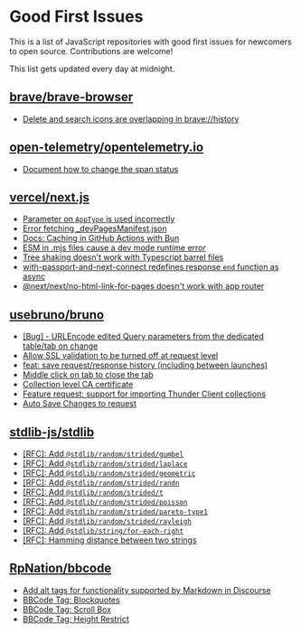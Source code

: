 # Good First Issues

This is a list of JavaScript repositories with good first issues for newcomers to open source. Contributions are welcome!

This list gets updated every day at midnight.

## [brave/brave-browser](https://github.com/brave/brave-browser)

- [Delete and search icons are overlapping in brave://history](https://github.com/brave/brave-browser/issues/32399)

## [open-telemetry/opentelemetry.io](https://github.com/open-telemetry/opentelemetry.io)

- [Document how to change the span status](https://github.com/open-telemetry/opentelemetry.io/issues/2557)

## [vercel/next.js](https://github.com/vercel/next.js)

- [Parameter on `AppType` is used incorrectly](https://github.com/vercel/next.js/issues/42846)
- [Error fetching _devPagesManifest.json](https://github.com/vercel/next.js/issues/17274)
- [Docs: Caching in GitHub Actions with Bun](https://github.com/vercel/next.js/issues/57079)
- [ESM in .mjs files cause a dev mode runtime error](https://github.com/vercel/next.js/issues/17806)
- [Tree shaking doesn't work with Typescript barrel files](https://github.com/vercel/next.js/issues/12557)
- [with-passport-and-next-connect redefines response `end` function as async](https://github.com/vercel/next.js/issues/51628)
- [@next/next/no-html-link-for-pages doesn't work with app router](https://github.com/vercel/next.js/issues/51742)

## [usebruno/bruno](https://github.com/usebruno/bruno)

- [[Bug] - URLEncode edited Query parameters from the dedicated table/tab on change](https://github.com/usebruno/bruno/issues/732)
- [Allow SSL validation to be turned off at request level](https://github.com/usebruno/bruno/issues/1325)
- [feat: save request/response history (including between launches)](https://github.com/usebruno/bruno/issues/411)
- [Middle click on tab to close the tab](https://github.com/usebruno/bruno/issues/485)
- [Collection level CA certificate](https://github.com/usebruno/bruno/issues/1324)
- [Feature request: support for importing Thunder Client collections](https://github.com/usebruno/bruno/issues/511)
- [Auto Save Changes to request](https://github.com/usebruno/bruno/issues/142)

## [stdlib-js/stdlib](https://github.com/stdlib-js/stdlib)

- [[RFC]: Add `@stdlib/random/strided/gumbel`](https://github.com/stdlib-js/stdlib/issues/938)
- [[RFC]: Add `@stdlib/random/strided/laplace`](https://github.com/stdlib-js/stdlib/issues/940)
- [[RFC]: Add `@stdlib/random/strided/geometric`](https://github.com/stdlib-js/stdlib/issues/887)
- [[RFC]: Add `@stdlib/random/strided/randn`](https://github.com/stdlib-js/stdlib/issues/867)
- [[RFC]: Add `@stdlib/random/strided/t`](https://github.com/stdlib-js/stdlib/issues/890)
- [[RFC]: Add `@stdlib/random/strided/poisson`](https://github.com/stdlib-js/stdlib/issues/888)
- [[RFC]: Add `@stdlib/random/strided/pareto-type1`](https://github.com/stdlib-js/stdlib/issues/950)
- [[RFC]: Add `@stdlib/random/strided/rayleigh`](https://github.com/stdlib-js/stdlib/issues/889)
- [[RFC]: Add `@stdlib/string/for-each-right`](https://github.com/stdlib-js/stdlib/issues/856)
- [[RFC]: Hamming distance between two strings](https://github.com/stdlib-js/stdlib/issues/836)

## [RpNation/bbcode](https://github.com/RpNation/bbcode)

- [Add alt tags for functionality supported by Markdown in Discourse](https://github.com/RpNation/bbcode/issues/62)
- [BBCode Tag: Blockquotes](https://github.com/RpNation/bbcode/issues/31)
- [BBCode Tag: Scroll Box](https://github.com/RpNation/bbcode/issues/38)
- [BBCode Tag: Height Restrict](https://github.com/RpNation/bbcode/issues/44)

